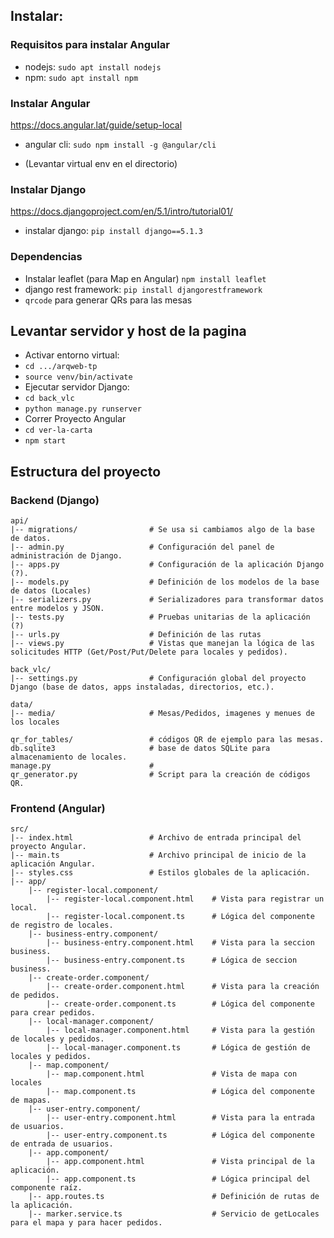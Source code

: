 ## Instalar:
### Requisitos para instalar Angular
- nodejs: `sudo apt install nodejs`
- npm: `sudo apt install npm`

### Instalar Angular
https://docs.angular.lat/guide/setup-local
- angular cli: `sudo npm install -g @angular/cli`

- (Levantar virtual env en el directorio)


### Instalar Django
https://docs.djangoproject.com/en/5.1/intro/tutorial01/

- instalar django: `pip install django==5.1.3` 

### Dependencias
- Instalar leaflet (para Map en Angular) `npm install leaflet`
- django rest framework: 
`pip install djangorestframework`
- `qrcode` para generar QRs para las mesas

## Levantar servidor y host de la pagina
- Activar entorno virtual:
- `cd .../arqweb-tp`
- `source venv/bin/activate`
- Ejecutar servidor Django:
- `cd back_vlc`
- `python manage.py runserver`
- Correr Proyecto Angular
- `cd ver-la-carta`
- `npm start`

## Estructura del proyecto
### Backend (Django)

```
api/
|-- migrations/                # Se usa si cambiamos algo de la base de datos.
|-- admin.py                   # Configuración del panel de administración de Django.
|-- apps.py                    # Configuración de la aplicación Django (?).
|-- models.py                  # Definición de los modelos de la base de datos (Locales)
|-- serializers.py             # Serializadores para transformar datos entre modelos y JSON.
|-- tests.py                   # Pruebas unitarias de la aplicación (?)
|-- urls.py                    # Definición de las rutas 
|-- views.py                   # Vistas que manejan la lógica de las solicitudes HTTP (Get/Post/Put/Delete para locales y pedidos).

back_vlc/
|-- settings.py                # Configuración global del proyecto Django (base de datos, apps instaladas, directorios, etc.).

data/
|-- media/                     # Mesas/Pedidos, imagenes y menues de los locales

qr_for_tables/                 # códigos QR de ejemplo para las mesas.
db.sqlite3                     # base de datos SQLite para almacenamiento de locales.
manage.py                      # 
qr_generator.py                # Script para la creación de códigos QR.
```

### Frontend (Angular)

```
src/
|-- index.html                 # Archivo de entrada principal del proyecto Angular.
|-- main.ts                    # Archivo principal de inicio de la aplicación Angular.
|-- styles.css                 # Estilos globales de la aplicación.
|-- app/
    |-- register-local.component/           
        |-- register-local.component.html    # Vista para registrar un local.
        |-- register-local.component.ts      # Lógica del componente de registro de locales.
    |-- business-entry.component/
        |-- business-entry.component.html    # Vista para la seccion business.
        |-- business-entry.component.ts      # Lógica de seccion business.
    |-- create-order.component/
        |-- create-order.component.html      # Vista para la creación de pedidos.
        |-- create-order.component.ts        # Lógica del componente para crear pedidos.
    |-- local-manager.component/
        |-- local-manager.component.html     # Vista para la gestión de locales y pedidos.
        |-- local-manager.component.ts       # Lógica de gestión de locales y pedidos.
    |-- map.component/
        |-- map.component.html               # Vista de mapa con locales
        |-- map.component.ts                 # Lógica del componente de mapas.
    |-- user-entry.component/
        |-- user-entry.component.html        # Vista para la entrada de usuarios.
        |-- user-entry.component.ts          # Lógica del componente de entrada de usuarios.
    |-- app.component/
        |-- app.component.html               # Vista principal de la aplicación.
        |-- app.component.ts                 # Lógica principal del componente raíz.
    |-- app.routes.ts                        # Definición de rutas de la aplicación.
    |-- marker.service.ts                    # Servicio de getLocales para el mapa y para hacer pedidos.
```
